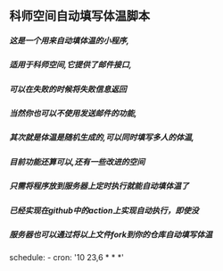 ## 科师空间自动填写体温脚本
##### 这是一个用来自动填体温的小程序,<br>

##### 适用于科师空间,它提供了邮件接口,<br>

##### 可以在失败的时候将失败信息返回<br>

##### 当然你也可以不使用发送邮件的功能,<br>

##### 其次就是体温是随机生成的,可以同时填写多人的体温,<br>

##### 目前功能还算可以,还有一些改进的空间<br>

##### 只需将程序放到服务器上定时执行就能自动填体温了<br>

##### 已经实现在github中的action上实现自动执行，即使没<br>

##### 服务器也可以通过将以上文件fork到你的仓库自动填写体温

  schedule:
    - cron: '10 23,6 * * *'

